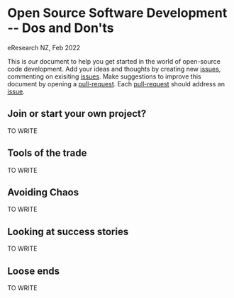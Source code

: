 # Open Source Software Development -- Dos and Don'ts
eResearch NZ, Feb 2022

This is _our_ document to help you get started in the world of open-source code development. 
Add your ideas and thoughts by creating new [issues](https://github.com/OSS-BOF-eResearch-2022/oss-bof-repo1/issues), commenting on exisiting [issues](https://github.com/OSS-BOF-eResearch-2022/oss-bof-repo1/issues). 
Make suggestions to improve this document by opening a [pull-request](https://github.com/OSS-BOF-eResearch-2022/oss-bof-repo1/pulls). 
Each [pull-request](https://github.com/OSS-BOF-eResearch-2022/oss-bof-repo1/pulls) should address an [issue](https://github.com/OSS-BOF-eResearch-2022/oss-bof-repo1/issues). 

## Join or start your own project?

TO WRITE

## Tools of the trade

TO WRITE


## Avoiding Chaos

TO WRITE


## Looking at success stories

TO WRITE

## Loose ends

TO WRITE



